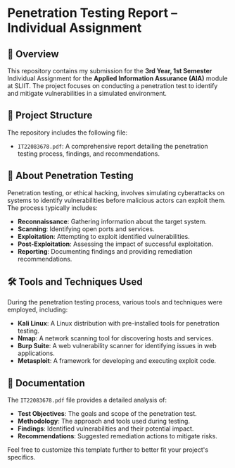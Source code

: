 # Penetration Testing Report – Individual Assignment

## 📘 Overview

This repository contains my submission for the **3rd Year, 1st Semester** Individual Assignment for the **Applied Information Assurance (AIA)** module at SLIIT. The project focuses on conducting a penetration test to identify and mitigate vulnerabilities in a simulated environment.

## 🧩 Project Structure

The repository includes the following file:

* `IT22083678.pdf`: A comprehensive report detailing the penetration testing process, findings, and recommendations.

## 🔐 About Penetration Testing

Penetration testing, or ethical hacking, involves simulating cyberattacks on systems to identify vulnerabilities before malicious actors can exploit them. The process typically includes:

* **Reconnaissance**: Gathering information about the target system.
* **Scanning**: Identifying open ports and services.
* **Exploitation**: Attempting to exploit identified vulnerabilities.
* **Post-Exploitation**: Assessing the impact of successful exploitation.
* **Reporting**: Documenting findings and providing remediation recommendations.

## 🛠️ Tools and Techniques Used

During the penetration testing process, various tools and techniques were employed, including:

* **Kali Linux**: A Linux distribution with pre-installed tools for penetration testing.
* **Nmap**: A network scanning tool for discovering hosts and services.
* **Burp Suite**: A web vulnerability scanner for identifying issues in web applications.
* **Metasploit**: A framework for developing and executing exploit code.

## 📄 Documentation

The `IT22083678.pdf` file provides a detailed analysis of:

* **Test Objectives**: The goals and scope of the penetration test.
* **Methodology**: The approach and tools used during testing.
* **Findings**: Identified vulnerabilities and their potential impact.
* **Recommendations**: Suggested remediation actions to mitigate risks.


Feel free to customize this template further to better fit your project's specifics.
